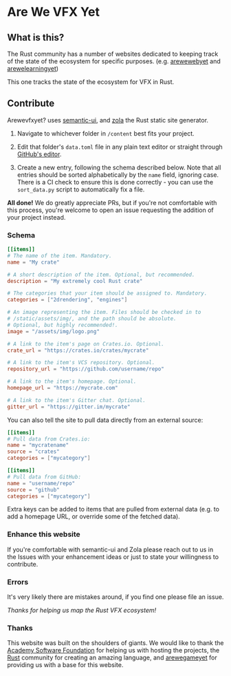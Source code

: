 # Are We VFX Yet

## What is this?

The Rust community has a number of websites dedicated to keeping track of the state of the ecosystem for specific purposes. (e.g. [arewewebyet](https://www.arewewebyet.org) and [arewelearningyet](https://www.arewelearningyet.com))

This one tracks the state of the ecosystem for VFX in Rust.

## Contribute

Arewevfxyet? uses [semantic-ui](https://semantic-ui.com/), and [zola](https://github.com/getzola/zola) the Rust static site generator.

1. Navigate to whichever folder in `/content` best fits your project.

2. Edit that folder's `data.toml` file in any plain text editor or straight through [GitHub's editor](https://help.github.com/articles/editing-files-in-another-user-s-repository/).

3. Create a new entry, following the schema described below. Note that all entries should be sorted alphabetically by the `name` field, ignoring case. There is a CI check to ensure this is done correctly - you can use the `sort_data.py` script to automatically fix a file.

**All done!** We do greatly appreciate PRs, but if you're not comfortable with this process, you're welcome to open an issue requesting the addition of your project instead.

### Schema

```toml
[[items]]
# The name of the item. Mandatory.
name = "My crate"

# A short description of the item. Optional, but recommended.
description = "My extremely cool Rust crate"

# The categories that your item should be assigned to. Mandatory.
categories = ["2drendering", "engines"]

# An image representing the item. Files should be checked in to
# /static/assets/img/, and the path should be absolute.
# Optional, but highly recommended!.
image = "/assets/img/logo.png"

# A link to the item's page on Crates.io. Optional.
crate_url = "https://crates.io/crates/mycrate"

# A link to the item's VCS repository. Optional.
repository_url = "https://github.com/username/repo"

# A link to the item's homepage. Optional.
homepage_url = "https://mycrate.com"

# A link to the item's Gitter chat. Optional.
gitter_url = "https://gitter.im/mycrate"
```

You can also tell the site to pull data directly from an external source:

```toml
[[items]]
# Pull data from Crates.io:
name = "mycratename"
source = "crates"
categories = ["mycategory"]

[[items]]
# Pull data from GitHub:
name = "username/repo"
source = "github"
categories = ["mycategory"]
```

Extra keys can be added to items that are pulled from external data (e.g. to add a homepage URL, or override some of the fetched data).

### Enhance this website

If you're comfortable with semantic-ui and Zola please reach out to us in the Issues with your enhancement ideas or just to state your willingness to contribute.

### Errors

It's very likely there are mistakes around, if you find one please file an issue.

*Thanks for helping us map the Rust VFX ecosystem!*

### Thanks

This website was built on the shoulders of giants. We would like to thank the [Academy Software Foundation](https://www.aswf.io/) for helping us with hosting the projects, the [Rust](https://www.rust-lang.org/) community for creating an amazing language, and [arewegameyet](https://arewegameyet.rs/) for providing us with a base for this website.
